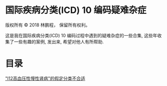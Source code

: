 # 国际疾病分类(ICD) 10 编码疑难杂症

版权所有 © 2018 林鹏程， 保留所有权利。

这是我在国际疾病分类(ICD) 10 编码过程中遇到的疑难杂症的一些合集,
这些年收集了一些有趣的案例, 发出来, 希望对他人有所帮助.

# 目录

["I12高血压性慢性肾病"的假定分类不合适](./doc/I12.md)
